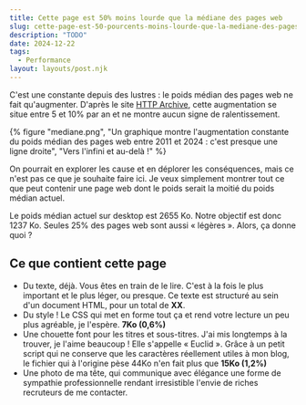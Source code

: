 ```yaml
---
title: Cette page est 50% moins lourde que la médiane des pages web
slug: cette-page-est-50-pourcents-moins-lourde-que-la-mediane-des-pages-web
description: "TODO"
date: 2024-12-22
tags:
  - Performance
layout: layouts/post.njk
---
```


C'est une constante depuis des lustres : le poids médian des pages web ne fait qu'augmenter. D'après le site <a href="https://httparchive.org/reports/page-weight">HTTP Archive</a>, cette augmentation se situe entre 5 et 10% par an et ne montre aucun signe de ralentissement.

{% figure
  "mediane.png",
  "Un graphique montre l'augmentation constante du poids médian des pages web entre 2011 et 2024 : c'est presque une ligne droite",
  "Vers l'infini et au-delà !"
%}

On pourrait en explorer les cause et en déplorer les conséquences, mais ce n'est pas ce que je souhaite faire ici. Je veux simplement montrer tout ce que peut contenir une page web dont le poids serait la moitié du poids médian actuel.

Le poids médian actuel sur desktop est 2655 Ko. Notre objectif est donc 1237 Ko. Seules 25% des pages web sont aussi « légères ». Alors, ça donne quoi ?

## Ce que contient cette page

- Du texte, déjà. Vous êtes en train de le lire. C'est à la fois le plus important et le plus léger, ou presque. Ce texte est structuré au sein d'un document HTML, pour un total de **XX**.
- Du style ! Le CSS qui met en forme tout ça et rend votre lecture un peu plus agréable, je l'espère. **7Ko (0,6%)**
- Une chouette font pour les titres et sous-titres. J'ai mis longtemps à la trouver, je l'aime beaucoup ! Elle s'appelle « Euclid ». Grâce à un petit script qui ne conserve que les caractères réellement utiles à mon blog, le fichier qui à l'origine pèse 44Ko n'en fait plus que **15Ko (1,2%)**
- Une photo de ma tête, qui communique avec élégance une forme de sympathie professionnelle rendant irresistible l'envie de riches recruteurs de me contacter.